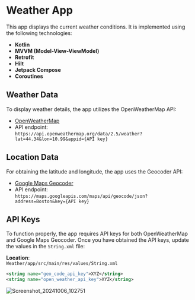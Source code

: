 # Weather App

This app displays the current weather conditions. It is implemented using the following technologies:

- **Kotlin**
- **MVVM (Model-View-ViewModel)**
- **Retrofit**
- **Hilt**
- **Jetpack Compose**
- **Coroutines**

## Weather Data
To display weather details, the app utilizes the OpenWeatherMap API:
- [OpenWeatherMap](https://openweathermap.org)
- API endpoint:  
  `https://api.openweathermap.org/data/2.5/weather?lat=44.34&lon=10.99&appid={API key}`

## Location Data
For obtaining the latitude and longitude, the app uses the Geocoder API:
- [Google Maps Geocoder](https://maps.googleapis.com/)
- API endpoint:  
  `https://maps.googleapis.com/maps/api/geocode/json?address=Boston&key={API key}`

## API Keys
To function properly, the app requires API keys for both OpenWeatherMap and Google Maps Geocoder. Once you have obtained the API keys, update the values in the `String.xml` file:

**Location**:  
`Weather/app/src/main/res/values/String.xml`

```xml
<string name="geo_code_api_key">XYZ</string>
<string name="open_weather_api_key">XYZ</string>
```

![Screenshot_20241006_102751](https://github.com/user-attachments/assets/9179a2cc-794f-4510-b1f4-89649643a6c1)
